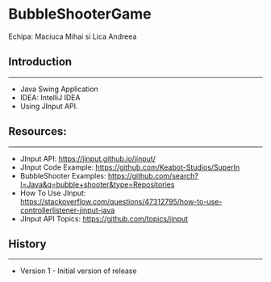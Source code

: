 # BubbleShooterGame

Echipa: Maciuca Mihai si Lica Andreea

## Introduction
---------------------------
- Java Swing Application 
- IDEA: IntelliJ IDEA
- Using JInput API.


## Resources:
----------------------------
- JInput API: https://jinput.github.io/jinput/
- JInput Code Example: https://github.com/Keabot-Studios/SuperIn
- BubbleShooter Examples: https://github.com/search?l=Java&q=bubble+shooter&type=Repositories
- How To Use JInput: https://stackoverflow.com/questions/47312795/how-to-use-controllerlistener-jinput-java
- JInput API Topics: https://github.com/topics/jinput

## History
-----------------------------

- Version 1 - Initial version of release
